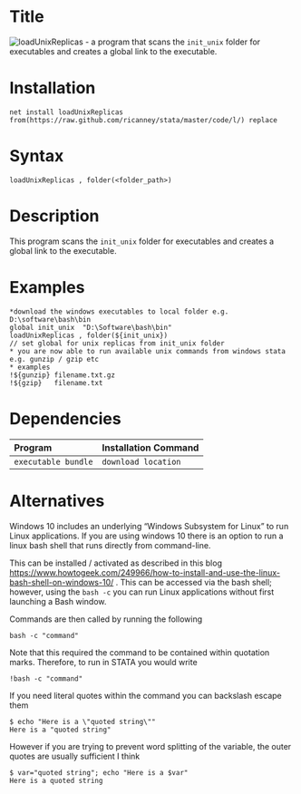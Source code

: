 # Title
![loadUnixReplicas](https://github.com/ricanney/stata/blob/master/code/l/loadUnixReplicas.ado) - a program that scans the ```init_unix``` folder for executables and creates a global link to the executable. 
# Installation
```net install loadUnixReplicas                from(https://raw.github.com/ricanney/stata/master/code/l/) replace```
# Syntax
```loadUnixReplicas , folder(<folder_path>)  ```
# Description
This program scans the ```init_unix``` folder for executables and creates a global link to the executable. 

# Examples
```
*download the windows executables to local folder e.g. D:\software\bash\bin
global init_unix  "D:\Software\bash\bin"
loadUnixReplicas , folder(${init_unix})                                        // set global for unix replicas from init_unix folder
* you are now able to run available unix commands from windows stata e.g. gunzip / gzip etc
* examples
!${gunzip} filename.txt.gz
!${gzip}   filename.txt
```

# Dependencies
| Program | Installation Command
| :----- | :------
|```executable bundle``` | ```download location``` 

# Alternatives
Windows 10 includes an underlying “Windows Subsystem for Linux” to run Linux applications.  If you are using windows 10 there is an option to run a linux bash shell that runs directly from command-line. 

This can be installed / activated as described in this blog https://www.howtogeek.com/249966/how-to-install-and-use-the-linux-bash-shell-on-windows-10/ . This can be accessed via the bash shell; however, using the ```bash -c``` you can run Linux applications without first launching a Bash window. 

Commands are then called by running the following

```
bash -c "command"
```

Note that this required the command to be contained within quotation marks. Therefore, to run in STATA you would write

```
!bash -c "command"
```

If you need literal quotes within the command you can backslash escape them

```
$ echo "Here is a \"quoted string\""
Here is a "quoted string"
```

However if you are trying to prevent word splitting of the variable, the outer quotes are usually sufficient I think

```
$ var="quoted string"; echo "Here is a $var"
Here is a quoted string
```
